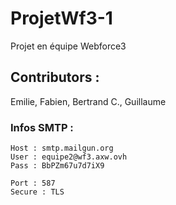 # ProjetWf3-1
Projet en équipe Webforce3

## Contributors :
Emilie, Fabien, Bertrand C., Guillaume 

### Infos SMTP : 
```
Host : smtp.mailgun.org
User : equipe2@wf3.axw.ovh
Pass : BbPZm67u7d7iX9

Port : 587
Secure : TLS
```

